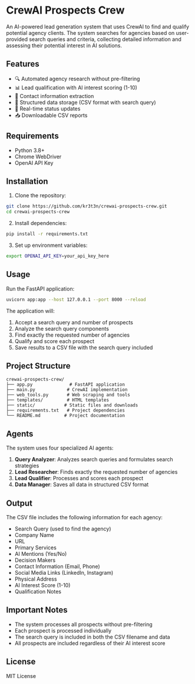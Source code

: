 # CrewAI Prospects Crew

An AI-powered lead generation system that uses CrewAI to find and qualify potential agency clients. The system searches for agencies based on user-provided search queries and criteria, collecting detailed information and assessing their potential interest in AI solutions.

## Features

- 🔍 Automated agency research without pre-filtering
- 📊 Lead qualification with AI interest scoring (1-10)
- 📝 Contact information extraction
- 💾 Structured data storage (CSV format with search query)
- 🤖 Real-time status updates
- 📥 Downloadable CSV reports

## Requirements

- Python 3.8+
- Chrome WebDriver
- OpenAI API Key

## Installation

1. Clone the repository:
```bash
git clone https://github.com/kr3t3n/crewai-prospects-crew.git
cd crewai-prospects-crew
```

2. Install dependencies:
```bash
pip install -r requirements.txt
```

3. Set up environment variables:
```bash
export OPENAI_API_KEY=your_api_key_here
```

## Usage

Run the FastAPI application:
```bash
uvicorn app:app --host 127.0.0.1 --port 8000 --reload
```

The application will:
1. Accept a search query and number of prospects
2. Analyze the search query components
3. Find exactly the requested number of agencies
4. Qualify and score each prospect
5. Save results to a CSV file with the search query included

## Project Structure

```
crewai-prospects-crew/
├── app.py              # FastAPI application
├── main.py            # CrewAI implementation
├── web_tools.py       # Web scraping and tools
├── templates/         # HTML templates
├── static/           # Static files and downloads
├── requirements.txt   # Project dependencies
└── README.md         # Project documentation
```

## Agents

The system uses four specialized AI agents:

1. **Query Analyzer**: Analyzes search queries and formulates search strategies
2. **Lead Researcher**: Finds exactly the requested number of agencies
3. **Lead Qualifier**: Processes and scores each prospect
4. **Data Manager**: Saves all data in structured CSV format

## Output

The CSV file includes the following information for each agency:
- Search Query (used to find the agency)
- Company Name
- URL
- Primary Services
- AI Mentions (Yes/No)
- Decision Makers
- Contact Information (Email, Phone)
- Social Media Links (LinkedIn, Instagram)
- Physical Address
- AI Interest Score (1-10)
- Qualification Notes

## Important Notes

- The system processes all prospects without pre-filtering
- Each prospect is processed individually
- The search query is included in both the CSV filename and data
- All prospects are included regardless of their AI interest score

## License

MIT License 
